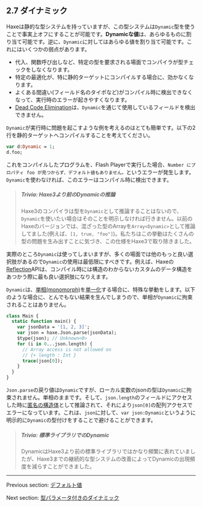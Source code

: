 ## 2.7 ダイナミック

Haxeは静的な型システムを持っていますが、この型システムは`Dynamic`型を使うことで事実上オフにすることが可能です。**Dynamicな値**は、あらゆるものに割り当て可能です。逆に、`Dynamic`に対してはあらゆる値を割り当て可能です。これにはいくつかの弱点があります。

* 代入、関数呼び出しなど、特定の型を要求される場面でコンパイラが型チェックをしなくなります。
* 特定の最適化が、特に静的ターゲットにコンパイルする場合に、効かなくなります。
* よくある間違い(フィールド名のタイポなど)がコンパイル時に検出できなくなって、実行時のエラーが起きやすくなります。
* [Dead Code Elimination](cr-dce.md)は、`Dynamic`を通じて使用しているフィールドを検出できません。

`Dynamic`が実行時に問題を起こすような例を考えるのはとても簡単です。以下の2行を静的ターゲットへコンパイルすることを考えてください。

```haxe
var d:Dynamic = 1;
d.foo;
```

これをコンパイルしたプログラムを、Flash Playerで実行した場合、`Number にプロパティ foo が見つからず、デフォルト値もありません。`というエラーが発生します。`Dynamic`を使わなければ、このエラーはコンパイル時に検出できます。

> ##### Trivia: Haxe3より前のDynamicの推論
>
> Haxe3のコンパイラは型を`Dynamic`として推論することはないので、`Dynamic`を使いたい場合はそのことを明示しなければ行きません。以前のHaxeのバージョンでは、混ざった型のArrayを`Array<Dynamic>`として推論してました(例えば、`[1, true, "foo"]`)。私たちはこの挙動はたくさんの型の問題を生み出すことに気づき、この仕様をHaxe3で取り除きました。

実際のところ`Dynamic`は使ってしまいますが、多くの場面では他のもっと良い選択肢があるので`Dynamic`の使用は最低限にすべきです。例えば、Haxeの[Reflection](std-reflection.md)APIは、コンパイル時には構造のわからないカスタムのデータ構造をあつかう際に最も良い選択肢になりえます。

`Dynamic`は、[単相(monomorph)](types-monomorph.md)を[単一化](type-system-unification.md)する場合に、特殊な挙動をします。以下のような場合に、とんでもない結果を生んでしまうので、単相が`Dynamic`に拘束されることはありません。

```haxe
class Main {
  static function main() {
    var jsonData = '[1, 2, 3]';
    var json = haxe.Json.parse(jsonData);
    $type(json); // Unknown<0>
    for (i in 0...json.length) {
      // Array access is not allowed on
      // {+ length : Int }
      trace(json[0]);
    }
  }
}
```

`Json.parse`の戻り値は`Dynamic`ですが、ローカル変数のjsonの型は`Dynamic`に拘束されません。単相のままです。そして、`json.length`のフィールドにアクセスした時に[匿名の構造体](types-anonymous-structure.md)として推論されて、それにより`json[0]`の配列アクセスでエラーになっています。これは、`json`に対して、`var json:Dynamic`というように明示的に`Dynamic`の型付けをすることで避けることができます。

> ##### Trivia: 標準ライブラリでのDynamic
>
> DynamicはHaxe3より前の標準ライブラリではかなり頻繁に表れていましたが、Haxe3までの継続的な型システムの改善によってDynamicの出現頻度を減らすことができました。

---

Previous section: [デフォルト値](types-function-default-values.md)

Next section: [型パラメータ付きのダイナミック](types-dynamic-with-type-parameter.md)
